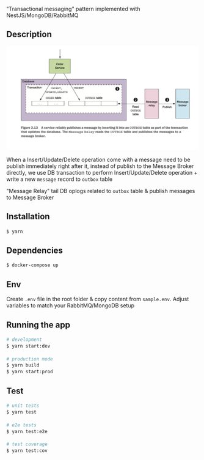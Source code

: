 "Transactional messaging" pattern implemented with NestJS/MongoDB/RabbitMQ

## Description

![Transactional Messaging](./assets/transactional-messaging.png)

When a Insert/Update/Delete operation come with a message need to be publish immediately right after it, instead of publish to the Message Broker directly, we use DB transaction to perform Insert/Update/Delete operation + write a new `message` record to `outbox` table

"Message Relay" tail DB oplogs related to `outbox` table & publish messages to Message Broker

## Installation

```bash
$ yarn
```

## Dependencies

```bash
$ docker-compose up
```

## Env

Create `.env` file in the root folder & copy content from `sample.env`. Adjust variables to match your RabbitMQ/MongoDB setup

## Running the app

```bash
# development
$ yarn start:dev

# production mode
$ yarn build
$ yarn start:prod
```

## Test

```bash
# unit tests
$ yarn test

# e2e tests
$ yarn test:e2e

# test coverage
$ yarn test:cov
```
